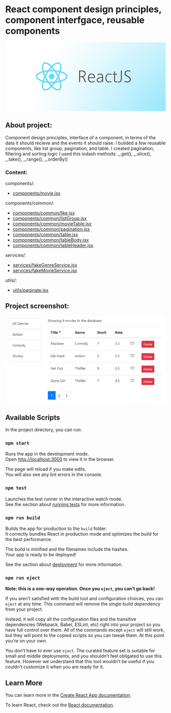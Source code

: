 # React component design principles, component interfgace, reusable components

![React.js](./images/reactjs.png)

## About project:

Component design principles, interface of a component, in terms of the data it should recieve and the events it should raise. I builded a few reusable components, like list group, pagination, and table. I created pagination, filtering and sorting logic
I used this lodash methods: _.get(), _.slice(), _.take(), _.range(), \_.orderBy()

### Content:

components/:

- [components/movie.jsx]('./src/components/movie.jsx')

components/common/:

- [components/common/like.jsx]('./src/components/common/like.jsx')
- [components/common/listGroup.jsx]('./src/components/common/listGroup.jsx')
- [components/common/movieTable.jsx]('./src/components/common/movieTable.jsx')
- [components/common/pagination.jsx]('./src/components/common/pagination.jsx')
- [components/common/table.jsx]('./src/components/common/table.jsx')
- [components/common/tableBody.jsx]('./src/components/common/tableBody.jsx')
- [components/common/tableHeader.jsx]('./src/components/common/tableHeader.jsx')

services/:

- [services/fakeGenreService.jsx]('./src/services/fakeGenreService.jsx')
- [services/fakeMovieService.jsx]('./src/services/fakeMovieService.jsx')

utils/:

- [utils/paginate.jsx]('./src/utils/paginate.jsx')

## Project screenshot:

![example](./images/1.png)

## Available Scripts

In the project directory, you can run:

### `npm start`

Runs the app in the development mode.<br>
Open [http://localhost:3000](http://localhost:3000) to view it in the browser.

The page will reload if you make edits.<br>
You will also see any lint errors in the console.

### `npm test`

Launches the test runner in the interactive watch mode.<br>
See the section about [running tests](https://facebook.github.io/create-react-app/docs/running-tests) for more information.

### `npm run build`

Builds the app for production to the `build` folder.<br>
It correctly bundles React in production mode and optimizes the build for the best performance.

The build is minified and the filenames include the hashes.<br>
Your app is ready to be deployed!

See the section about [deployment](https://facebook.github.io/create-react-app/docs/deployment) for more information.

### `npm run eject`

**Note: this is a one-way operation. Once you `eject`, you can’t go back!**

If you aren’t satisfied with the build tool and configuration choices, you can `eject` at any time. This command will remove the single build dependency from your project.

Instead, it will copy all the configuration files and the transitive dependencies (Webpack, Babel, ESLint, etc) right into your project so you have full control over them. All of the commands except `eject` will still work, but they will point to the copied scripts so you can tweak them. At this point you’re on your own.

You don’t have to ever use `eject`. The curated feature set is suitable for small and middle deployments, and you shouldn’t feel obligated to use this feature. However we understand that this tool wouldn’t be useful if you couldn’t customize it when you are ready for it.

## Learn More

You can learn more in the [Create React App documentation](https://facebook.github.io/create-react-app/docs/getting-started).

To learn React, check out the [React documentation](https://reactjs.org/).
